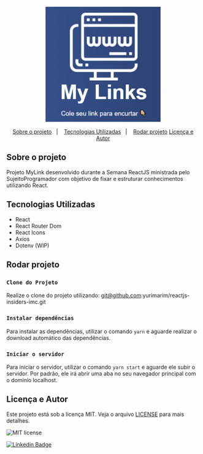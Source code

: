 <p align="center">
   <img src="./.github/mylinks-logo.png" alt="mylinks" width="300"/>
</p>

<p align="center">
  <a href="#sobre">Sobre o projeto</a>&nbsp;&nbsp;&nbsp;|&nbsp;&nbsp;&nbsp;
  <a href="#tecnologias-utilizadas">Tecnologias Utilizadas</a>&nbsp;&nbsp;&nbsp;|&nbsp;&nbsp;&nbsp;
  <a href="#rodar-projeto">Rodar projeto</a>
  <a href="#licença-e-autor">Licença e Autor</a>
</p>

## Sobre o projeto

Projeto MyLink desenvolvido durante a Semana ReactJS ministrada pelo SujeitoProgramador com objetivo de fixar e estruturar conhecimentos utilizando React.

## Tecnologias Utilizadas

- React
- React Router Dom
- React Icons
- Axios
- Dotenv (WIP)

## Rodar projeto

### `Clone do Projeto`

Realize o clone do projeto utilizando:
git@github.com:yurimarim/reactjs-insiders-imc.git

### `Instalar dependências`

Para instalar as dependências, utilizar o comando `yarn` e aguarde realizar o download automático das dependências.

### `Iniciar o servidor`

Para iniciar o servidor, utilizar o comando `yarn start` e aguarde ele subir o servidor. Por padrão, ele irá abrir uma aba no seu navegador principal com o domínio localhost.

## Licença e Autor

Este projeto está sob a licença MIT. Veja o arquivo [LICENSE](https://github.com/yurimarim/reactjs-insiders-mylink/blob/main/LICENSE.txt) para mais detalhes.

<img alt="MIT license" src="https://img.shields.io/badge/license-MIT-e6e6e8">

[![Linkedin Badge](https://img.shields.io/badge/-Yuri_Marim-blue?style=flat-square&logo=Linkedin&logoColor=white&link=https://www.linkedin.com/in/yuri-marim-6b6130197/)](https://www.linkedin.com/in/yurimarim)
